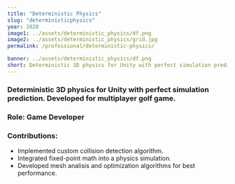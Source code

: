 ```yaml
---
title: "Deterministic Physics"
slug: "deterministicphysics"
year: 2020
image1: ../assets/deterministic_physics/df.png
image2: ../assets/deterministic_physics/grid.jpg
permalink: /professional/deterministic-physics/

banner: ../assets/deterministic_physics/df.png
short: Deterministic 3D physics for Unity with perfect simulation prediction. Developed for multiplayer golf game.
---
```


### Deterministic 3D physics for Unity with perfect simulation prediction. Developed for multiplayer golf game.

### Role: **Game Developer**

### Contributions:
* Implemented custom collision detection algorithm.
* Integrated fixed-point math into a physics simulation.
* Developed mesh analisis and optimization algorithms for best performance.